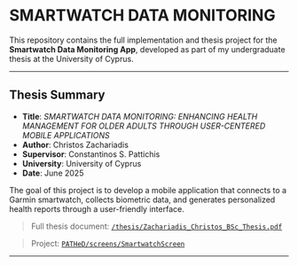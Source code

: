 # SMARTWATCH DATA MONITORING

This repository contains the full implementation and thesis project for the **Smartwatch Data Monitoring App**, developed as part of my undergraduate thesis at the University of Cyprus.

---

## Thesis Summary

- **Title**: *SMARTWATCH DATA MONITORING: ENHANCING HEALTH MANAGEMENT FOR OLDER ADULTS THROUGH USER-CENTERED MOBILE APPLICATIONS*
- **Author**: Christos Zachariadis
- **Supervisor**: Constantinos S. Pattichis
- **University**: University of Cyprus
- **Date**: June 2025

The goal of this project is to develop a mobile application that connects to a Garmin smartwatch, collects biometric data, and generates personalized health reports through a user-friendly interface.


> Full thesis document: [`/thesis/Zachariadis_Christos_BSc_Thesis.pdf`](./thesis/Zachariadis_Christos_BSc_Thesis.pdf)

> Project: [`PATHeD/screens/SmartwatchScreen`](./PATHeD/screens/SmartwatchScreen)

---
